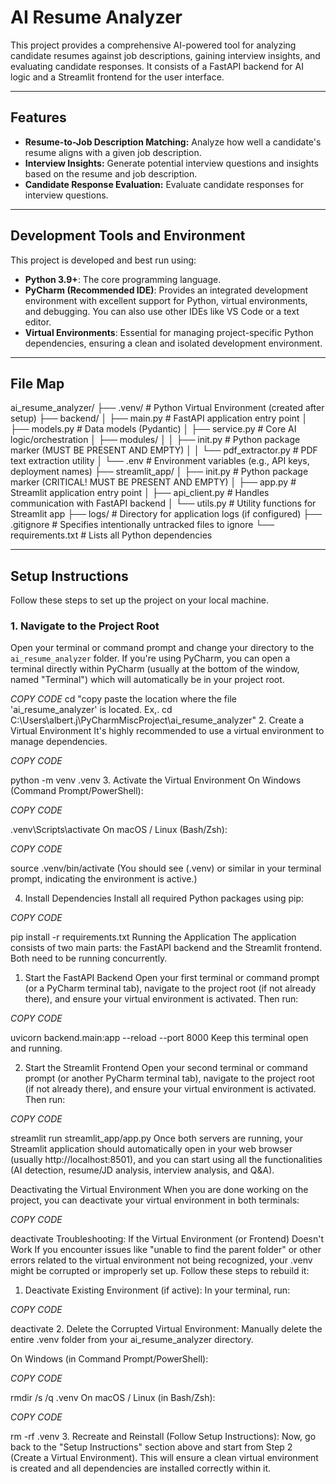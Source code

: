 # AI Resume Analyzer

This project provides a comprehensive AI-powered tool for analyzing candidate resumes against job descriptions, gaining interview insights, and evaluating candidate responses. It consists of a FastAPI backend for AI logic and a Streamlit frontend for the user interface.

---
## Features

* **Resume-to-Job Description Matching:** Analyze how well a candidate's resume aligns with a given job description.
* **Interview Insights:** Generate potential interview questions and insights based on the resume and job description.
* **Candidate Response Evaluation:** Evaluate candidate responses for interview questions.

---
## Development Tools and Environment

This project is developed and best run using:

* **Python 3.9+**: The core programming language.
* **PyCharm (Recommended IDE)**: Provides an integrated development environment with excellent support for Python, virtual environments, and debugging. You can also use other IDEs like VS Code or a text editor.
* **Virtual Environments**: Essential for managing project-specific Python dependencies, ensuring a clean and isolated development environment.

---
## File Map

ai_resume_analyzer/
├── .venv/                   # Python Virtual Environment (created after setup)
├── backend/
│   ├── main.py              # FastAPI application entry point
│   ├── models.py            # Data models (Pydantic)
│   ├── service.py           # Core AI logic/orchestration
│   ├── modules/
│   │   ├── init.py      # Python package marker (MUST BE PRESENT AND EMPTY)
│   │   └── pdf_extractor.py # PDF text extraction utility
│   └── .env                 # Environment variables (e.g., API keys, deployment names)
├── streamlit_app/
│   ├── init.py          # Python package marker (CRITICAL! MUST BE PRESENT AND EMPTY)
│   ├── app.py               # Streamlit application entry point
│   ├── api_client.py        # Handles communication with FastAPI backend
│   └── utils.py             # Utility functions for Streamlit app
├── logs/                    # Directory for application logs (if configured)
├── .gitignore               # Specifies intentionally untracked files to ignore
└── requirements.txt         # Lists all Python dependencies


---
## Setup Instructions

Follow these steps to set up the project on your local machine.

### 1. Navigate to the Project Root

Open your terminal or command prompt and change your directory to the `ai_resume_analyzer` folder. If you're using PyCharm, you can open a terminal directly within PyCharm (usually at the bottom of the window, named "Terminal") which will automatically be in your project root.

*COPY CODE*
cd "copy paste the location where the file 'ai_resume_analyzer' is located. Ex,. cd C:\Users\albert.j\PyCharmMiscProject\ai_resume_analyzer"
2. Create a Virtual Environment
It's highly recommended to use a virtual environment to manage dependencies.

*COPY CODE*

python -m venv .venv
3. Activate the Virtual Environment
On Windows (Command Prompt/PowerShell):

*COPY CODE*

.venv\Scripts\activate
On macOS / Linux (Bash/Zsh):

*COPY CODE*

source .venv/bin/activate
(You should see (.venv) or similar in your terminal prompt, indicating the environment is active.)

4. Install Dependencies
Install all required Python packages using pip:

*COPY CODE*

pip install -r requirements.txt
Running the Application
The application consists of two main parts: the FastAPI backend and the Streamlit frontend. Both need to be running concurrently.

1. Start the FastAPI Backend
Open your first terminal or command prompt (or a PyCharm terminal tab), navigate to the project root (if not already there), and ensure your virtual environment is activated. Then run:

*COPY CODE*

uvicorn backend.main:app --reload --port 8000
Keep this terminal open and running.

2. Start the Streamlit Frontend
Open your second terminal or command prompt (or another PyCharm terminal tab), navigate to the project root (if not already there), and ensure your virtual environment is activated. Then run:

*COPY CODE*

streamlit run streamlit_app/app.py
Once both servers are running, your Streamlit application should automatically open in your web browser (usually http://localhost:8501), and you can start using all the functionalities (AI detection, resume/JD analysis, interview analysis, and Q&A).

Deactivating the Virtual Environment
When you are done working on the project, you can deactivate your virtual environment in both terminals:

*COPY CODE*

deactivate
Troubleshooting: If the Virtual Environment (or Frontend) Doesn't Work
If you encounter issues like "unable to find the parent folder" or other errors related to the virtual environment not being recognized, your .venv might be corrupted or improperly set up. Follow these steps to rebuild it:

1. Deactivate Existing Environment (if active):
In your terminal, run:

*COPY CODE*

deactivate
2. Delete the Corrupted Virtual Environment:
Manually delete the entire .venv folder from your ai_resume_analyzer directory.

On Windows (in Command Prompt/PowerShell):

*COPY CODE*

rmdir /s /q .venv
On macOS / Linux (in Bash/Zsh):

*COPY CODE*

rm -rf .venv
3. Recreate and Reinstall (Follow Setup Instructions):
Now, go back to the "Setup Instructions" section above and start from Step 2 (Create a Virtual Environment). This will ensure a clean virtual environment is created and all dependencies are installed correctly within it.
